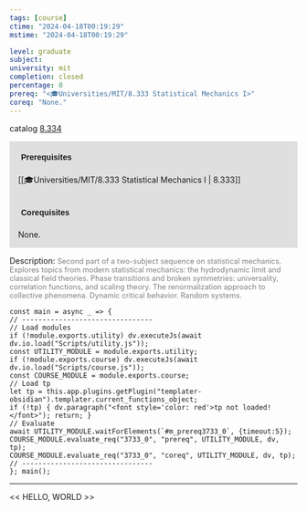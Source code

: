 ```yaml
---
tags: [course]
ctime: "2024-04-18T00:19:29"
mstime: "2024-04-18T00:19:29"

level: graduate
subject: 
university: mit
completion: closed
percentage: 0
prereq: "<🎓Universities/MIT/8.333 Statistical Mechanics I>"
coreq: "None."
---
```


catalog [8.334](http://student.mit.edu/catalog/m8b.html#8.334)

<span style="display: block; padding: 15px; background-color: rgb(100, 100, 100, 0.2);"><font id="m_prereq3733_0" style="display: block; font-family: Arial, sans-serif; font-weight: bold; padding: 5px">Prerequisites</font><br><span id="prereq3733_0">[[🎓Universities/MIT/8.333 Statistical Mechanics I | 8.333]]</span></span>
<span style="display: block; padding: 15px; background-color: rgb(100, 100, 100, 0.2);"><font id="m_coreq3733_0" style="display: block; font-family: Arial, sans-serif; font-weight: bold; padding: 5px">Corequisites</font><br><span id="coreq3733_0">None.</span></span>

<font style="">Description:</font>
<font style="color: grey; font-size: 0.8rem;">Second part of a two-subject sequence on statistical mechanics. Explores topics from modern statistical mechanics: the hydrodynamic limit and classical field theories. Phase transitions and broken symmetries: universality, correlation functions, and scaling theory. The renormalization approach to collective phenomena. Dynamic critical behavior. Random systems.</font>

```dataviewjs
const main = async _ => {
// --------------------------------
// Load modules
if (!module.exports.utility) dv.executeJs(await dv.io.load("Scripts/utility.js"));
const UTILITY_MODULE = module.exports.utility;
if (!module.exports.course) dv.executeJs(await dv.io.load("Scripts/course.js"));
const COURSE_MODULE = module.exports.course;
// Load tp
let tp = this.app.plugins.getPlugin("templater-obsidian").templater.current_functions_object;
if (!tp) { dv.paragraph("<font style='color: red'>tp not loaded!</font>"); return; }
// Evaluate
await UTILITY_MODULE.waitForElements(`#m_prereq3733_0`, {timeout:5});
COURSE_MODULE.evaluate_req("3733_0", "prereq", UTILITY_MODULE, dv, tp);
COURSE_MODULE.evaluate_req("3733_0", "coreq", UTILITY_MODULE, dv, tp);
// --------------------------------
}; main();
```

---

<< HELLO, WORLD >>
